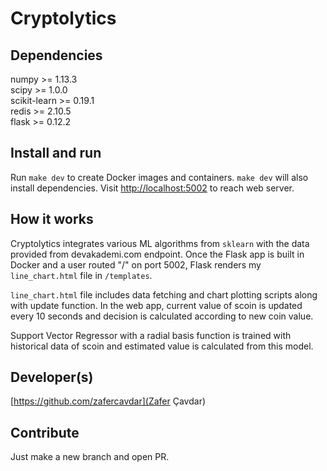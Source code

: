 # Cryptolytics

## Dependencies
  numpy >= 1.13.3  
  scipy >= 1.0.0  
  scikit-learn >= 0.19.1  
  redis >= 2.10.5  
  flask >= 0.12.2  

## Install and run
  Run `make dev` to create Docker images and containers. `make dev` will also install dependencies.
  Visit [http://localhost:5002](http://localhost:5002) to reach web server.

## How it works
  Cryptolytics integrates various ML algorithms from `sklearn` with the data provided from
  devakademi.com endpoint. Once the Flask app is built in Docker and a user routed "/" on port 5002,
  Flask renders my `line_chart.html` file in `/templates`.

  `line_chart.html` file includes data fetching and chart plotting scripts along with update function.
  In the web app, current value of scoin is updated every 10 seconds and decision is calculated according to
  new coin value.

  Support Vector Regressor with a radial basis function is trained with historical data of scoin and
  estimated value is calculated from this model.

## Developer(s)
  [https://github.com/zafercavdar](Zafer Çavdar)

## Contribute
  Just make a new branch and open PR.
